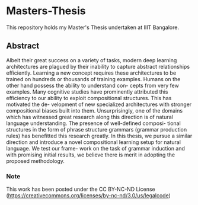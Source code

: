 # Masters-Thesis
This repository holds my Master's Thesis undertaken at IIIT Bangalore.

## Abstract
Albeit their great success on a variety of tasks, modern deep learning architectures
are plagued by their inability to capture abstract relationships efficiently. Learning a
new concept requires these architectures to be trained on hundreds or thousands of
training examples. Humans on the other hand possess the ability to understand con-
cepts from very few examples. Many cognitive studies have prominently attributed this
efficiency to our ability to exploit compositional structures. This has motivated the de-
velopment of new specialized architectures with stronger compositional biases built into
them. Unsurprisingly, one of the domains which has witnessed great research along this
direction is of natural language understanding. The presence of well-defined composi-
tional structures in the form of phrase structure grammars (grammar production rules)
has benefitted this research greatly. In this thesis, we pursue a similar direction and
introduce a novel compositional learning setup for natural language. We test our frame-
work on the task of grammar induction and with promising initial results, we believe
there is merit in adopting the proposed methodology.

### Note
This work has been posted under the CC BY-NC-ND License 
(https://creativecommons.org/licenses/by-nc-nd/3.0/us/legalcode)
